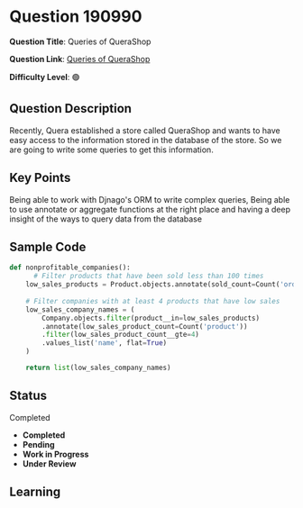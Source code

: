 # Question 190990

**Question Title**: Queries of QueraShop

**Question Link**: [Queries of QueraShop](https://quera.org/problemset/190990) 

**Difficulty Level**: 🟢

## Question Description
Recently, Quera established a store called QueraShop and wants to have easy access to the information stored in the database of the store. So we are going to write some queries to get this information.

## Key Points
Being able to work with Djnago's ORM to write complex queries, Being able to use annotate or aggregate functions at the right place and having a deep insight of the ways to query data from the database



## Sample Code
```python
def nonprofitable_companies():
      # Filter products that have been sold less than 100 times
    low_sales_products = Product.objects.annotate(sold_count=Count('order')).filter(sold_count__lt=100)
    
    # Filter companies with at least 4 products that have low sales
    low_sales_company_names = (
        Company.objects.filter(product__in=low_sales_products)
        .annotate(low_sales_product_count=Count('product'))
        .filter(low_sales_product_count__gte=4)
        .values_list('name', flat=True)
    )

    return list(low_sales_company_names)
```



## Status
Completed

- **Completed**
- **Pending**
- **Work in Progress**
- **Under Review**


## Learning